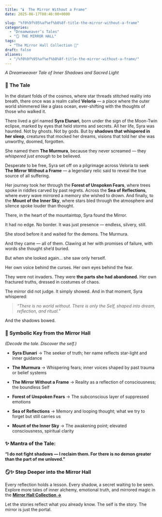 ```yaml
---
title: "🕯️  The Mirror Without a Frame"
date: 2025-06-17T08:46:00+0000

slug: "%f0%9f%95%af%ef%b8%8f-title-the-mirror-without-a-frame"
categories:
  - "Dreamweaver’s Tales"
  - "🪞 THE MIRROR HALL"
tags:
  - "The Mirror Hall Collection 🌹"
draft: false
aliases:
  - "/%f0%9f%95%af%ef%b8%8f-title-the-mirror-without-a-frame/"
---
```

*A Dreamweaver Tale of Inner Shadows and Sacred Light*

### 🌌 **The Tale**

In the distant folds of the cosmos, where star threads stitched reality into breath, there once was a realm called **Veloria** — a place where the outer world shimmered like a glass ocean, ever-shifting with the thoughts of those who walked it.

There lived a girl named **Syra Elunari**, born under the sign of the Moon-Twin eclipse, marked by eyes that held storms and secrets. All her life, Syra was haunted. Not by ghosts. Not by gods. But by **shadows that whispered in her sleep**, creatures that mocked her dreams, visions that told her she was unworthy, doomed, forgotten.

She named them **The Murmura**, because they never screamed — they *whispered just enough* to be believed.

Desperate to be free, Syra set off on a pilgrimage across Veloria to seek **The Mirror Without a Frame** — a legendary relic said to reveal the true source of all suffering.

Her journey took her through the **Forest of Unspoken Fears**, where trees spoke in riddles carved by past regrets. Across the **Sea of Reflections**, where every wave mirrored a memory she wished to drown. And finally, to the **Mount of the Inner Sky**, where stars bled through the atmosphere and silence spoke louder than thought.

There, in the heart of the mountaintop, Syra found the Mirror.

It had no edge. No border. It was just presence — endless, silvery, still.

She stood before it and waited for the demons. The Murmura.

And they came — all of them. Clawing at her with promises of failure, with words she thought she’d buried.

But when she looked again… she saw only herself.

Her own voice behind the curses. Her own eyes behind the fear.

They were not invaders.
They were **the parts she had abandoned.**
Her own fractured truths, dressed in costumes of chaos.

The mirror did not judge.
It simply showed.
And in that moment, Syra whispered:

> *“There is no world without. There is only the Self,
shaped into dream, reflection, and ritual.”*

And the shadows bowed.

### 🔮 **Symbolic Key from the Mirror Hall**

*(Decode the tale. Discover the self.)*

- **Syra Elunari** → The seeker of truth; her name reflects star-light and inner guidance

- **The Murmura** → Whispering fears; inner voices shaped by past trauma or belief systems

- **The Mirror Without a Frame** → Reality as a reflection of consciousness; the boundless Self

- **Forest of Unspoken Fears** → The subconscious layer of suppressed emotions

- **Sea of Reflections** → Memory and looping thought; what we try to forget but still carries us

- **Mount of the Inner Sky** → The awakening point; elevated consciousness, spiritual clarity

### ✨ **Mantra of the Tale:**

**“I do not fight shadows — I reclaim them.
For there is no demon greater than the part of me unloved.”**

### 🪞✨ Step Deeper into the Mirror Hall

Every reflection holds a lesson. Every shadow, a secret waiting to be seen.
Explore more tales of inner alchemy, emotional truth, and mirrored magic in the
**[Mirror Hall Collection →](https://sparklebox.blog/tag/the-mirror-hall-collection-%f0%9f%8c%b9/)**

Let the stories reflect what you already know.
The self is the story. The mirror is just the portal.